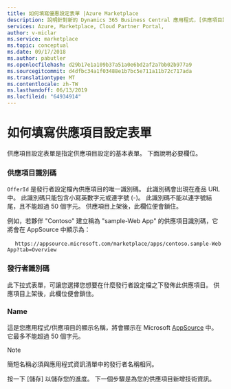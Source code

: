 ```yaml
---
title: 如何填寫優惠設定表單 |Azure Marketplace
description: 說明針對新的 Dynamics 365 Business Central 應用程式，[供應項目設定] 表單中需要值的各種欄位。
services: Azure, Marketplace, Cloud Partner Portal,
author: v-miclar
ms.service: marketplace
ms.topic: conceptual
ms.date: 09/17/2018
ms.author: pabutler
ms.openlocfilehash: d29b17e1a109b37a51a0e6bd2af2a7bb02b977a9
ms.sourcegitcommit: d4dfbc34a1f03488e1b7bc5e711a11b72c717ada
ms.translationtype: MT
ms.contentlocale: zh-TW
ms.lasthandoff: 06/13/2019
ms.locfileid: "64934914"
---
```

<a name="how-to-fill-out-the-offer-settings-form"></a>如何填寫供應項目設定表單
=======================================

供應項目設定表單是指定供應項目設定的基本表單。
下面說明必要欄位。

### <a name="offer-id"></a>供應項目識別碼

`OfferId` 是發行者設定檔內供應項目的唯一識別碼。
此識別碼會出現在產品 URL 中。 此識別碼只能包含小寫英數字元或連字號 (-)。 此識別碼不能以連字號結尾，且不能超過 50 個字元。 供應項目上架後，此欄位便會鎖住。

例如，若夥伴 "Contoso" 建立稱為 "sample-Web App" 的供應項目識別碼，它將會在 AppSource 中顯示為：

&emsp; `https://appsource.microsoft.com/marketplace/apps/contoso.sample-Web App?tab=Overview`


### <a name="publisher-id"></a>發行者識別碼

此下拉式表單，可讓您選擇您想要在什麼發行者設定檔之下發佈此供應項目。 供應項目上架後，此欄位便會鎖住。


### <a name="name"></a>Name

這是您應用程式/供應項目的顯示名稱，將會顯示在 Microsoft [AppSource](https://appsource.microsoft.com/) 中。 它最多不能超過 50 個字元。

> [!NOTE]
> 簡短名稱必須與應用程式資訊清單中的發行者名稱相同。

按一下 [儲存]  以儲存您的進度。 下一個步驟是為您的供應項目新增技術資訊。
